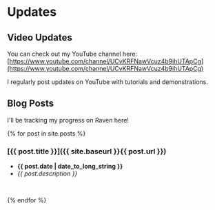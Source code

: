 # Updates

## Video Updates

You can check out my YouTube channel here: [https://www.youtube.com/channel/UCvKRFNawVcuz4b9ihUTApCg](https://www.youtube.com/channel/UCvKRFNawVcuz4b9ihUTApCg)

I regularly post updates on YouTube with tutorials and demonstrations.

## Blog Posts

I'll be tracking my progress on Raven here!

{% for post in site.posts %}

### [{{ post.title }}]({{ site.baseurl }}{{ post.url }})
- **{{ post.date | date_to_long_string }}**
- *{{ post.description }}*
<br>

{% endfor %}

